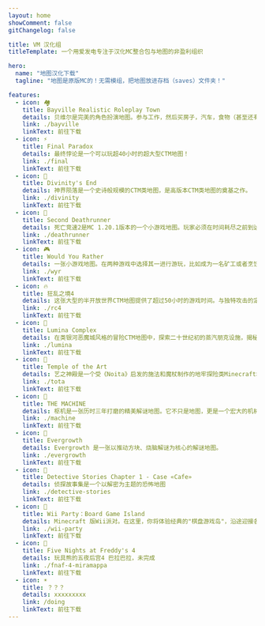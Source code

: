 ```yaml
---
layout: home
showComment: false
gitChangelog: false

title: VM 汉化组
titleTemplate: 一个用爱发电专注于汉化MC整合包与地图的非盈利组织

hero:
  name: "地图汉化下载"
  tagline: "地图是原版MC的！无需模组，把地图放进存档（saves）文件夹！"

features:
  - icon: 🏘️
    title: Bayville Realistic Roleplay Town
    details: 贝维尔是完美的角色扮演地图。参与工作，然后买房子，汽车，食物（甚至还有一些定制食品）等等。还包含120多座独特的建筑和5个城镇/村庄。
    link: ./bayville
    linkText: 前往下载
  - icon: ⚡
    title: Final Paradox
    details: 最终悖论是一个可以玩超40小时的超大型CTM地图！
    link: ./final
    linkText: 前往下载
  - icon: 🌠
    title: Divinity's End
    details: 神界陨落是一个史诗般规模的CTM类地图，是高版本CTM类地图的奠基之作。
    link: ./divinity
    linkText: 前往下载
  - icon: 📍
    title: Second Deathrunner
    details: 死亡竞速2是MC 1.20.1版本的一个小游戏地图。玩家必须在时间耗尽之前到达赛道的尽头！
    link: ./deathrunner
    linkText: 前往下载
  - icon: 🎮︎
    title: Would You Rather
    details: 一张小游戏地图。在两种游戏中选择其一进行游玩，比如成为一名矿工或者烹饪蘑菇汤。在规定的时间内完成挑战，可以获得分数。比赛结束时得分最多者将成为冠军！
    link: ./wyr
    linkText: 前往下载
  - icon: 🔥
    title: 狂乱之境4
    details: 这张大型的半开放世界CTM地图提供了超过50小时的游戏时间。与独特攻击的定制怪物搏斗，打造强大的物品，并深入至暗深渊以获取16颗水晶。
    link: ./rc4
    linkText: 前往下载
  - icon: 🎃
    title: Lumina Complex
    details: 在类银河恶魔城风格的冒险CTM地图中，探索二十世纪初的蒸汽朋克设施，揭秘流明综合体没落的原因。
    link: ./lumina
    linkText: 前往下载
  - icon: 🔮
    title: Temple of the Art
    details: 艺之神殿是一个受《Noita》启发的施法和魔杖制作的地牢探险类Minecraft地图。
    link: ./tota
    linkText: 前往下载
  - icon: 🔑
    title: THE MACHINE
    details: 枢机是一张历时三年打磨的精美解谜地图。它不只是地图，更是一个宏大的机械谜题世界，一段跌宕起伏的末世寓言。
    link: ./machine
    linkText: 前往下载
  - icon: 🔐
    title: Evergrowth
    details: Evergrowth 是一张以推动方块、烧脑解谜为核心的解谜地图。
    link: ./evergrowth
    linkText: 前往下载
  - icon: 👀
    title: Detective Stories Chapter 1 - Case «Cafe»
    details: 侦探故事集是一个以解密为主题的恐怖地图
    link: ./detective-stories
    linkText: 前往下载
  - icon: 🎉
    title: Wii Party：Board Game Island
    details: Minecraft 版Wii派对。在这里，你将体验经典的"棋盘游戏岛"，沿途迎接各种挑战与惊喜。首个通过终极挑战的玩家将成为赢家！
    link: ./wii-party
    linkText: 前往下载
  - icon: 🐻
    title: Five Nights at Freddy's 4
    details: 玩具熊的五夜后宫4 巴拉巴拉，未完成
    link: ./fnaf-4-miramappa
    linkText: 前往下载
  - icon: ☀️
    title: ？？？
    details: xxxxxxxxx
    link: /doing
    linkText: 前往下载
---
```

